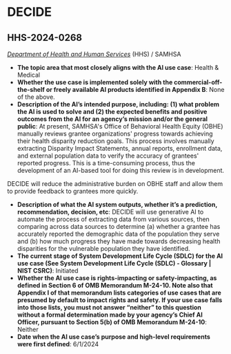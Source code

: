 # DECIDE
## HHS-2024-0268
_[Department of Health and Human Services](<../3_agency/Department of Health and Human Services.md>)_ (HHS) / SAMHSA


+ **The topic area that most closely aligns with the AI use case**: Health & Medical
+ **Whether the use case is implemented solely with the commercial-off-the-shelf or freely available AI products identified in Appendix B**: None of the above.
+ **Description of the AI’s intended purpose, including: (1) what problem the AI is used to solve and (2) the expected benefits and positive outcomes from the AI for an agency’s mission and/or the general public**: At present, SAMHSA's Office of Behavioral Health Equity (OBHE) manually reviews grantee organizations' progress towards achieving their health disparity reduction goals. This process involves manually extracting Disparity Impact Statements, annual reports, enrollment data, and external population data to verify the accuracy of grantees' reported progress. This is a time-consuming process, thus the development of an AI-based tool for doing this review is in development.

DECIDE will reduce the administrative burden on OBHE staff and allow them to provide feedback to grantees more quickly.
+ **Description of what the AI system outputs, whether it’s a prediction, recommendation, decision, etc**: DECIDE will use generative AI to automate the process of extracting data from various sources, then comparing across data sources to determine (a) whether a grantee has accurately reported the demographic data of the population they serve and (b) how much progress they have made towards decreasing health disparities for the vulnerable population they have identified.
+ **The current stage of System Development Life Cycle (SDLC) for the AI use case (See System Development Life Cycle (SDLC) - Glossary | NIST CSRC)**: Initiated
+ **Whether the AI use case is rights-impacting or safety-impacting, as defined in Section 6 of OMB Memorandum M-24-10. Note also that Appendix I of that memorandum lists categories of use cases that are presumed by default to impact rights and safety. If your use case falls into those lists, you must not answer “neither” to this question without a formal determination made by your agency’s Chief AI Officer, pursuant to Section 5(b) of OMB Memorandum M-24-10**: Neither
+ **Date when the AI use case’s purpose and high-level requirements were first defined**: 6/1/2024